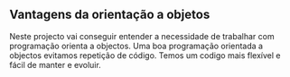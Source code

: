 ## Vantagens da orientação a objetos
<p>
Neste projecto vai conseguir entender a necessidade de trabalhar com programação orienta a objectos.
Uma boa programação orientada a objectos evitamos repetição de código.
Temos um codigo mais flexível e fácil de manter e evoluir.
</p>